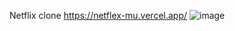 Netflix clone
https://netflex-mu.vercel.app/
![image](https://github.com/KakRei/Netflex/assets/132748359/3b3acfba-be16-4d95-a4e6-437c02ff9093)

